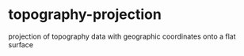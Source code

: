 # topography-projection
projection of topography data with geographic coordinates onto a flat surface
